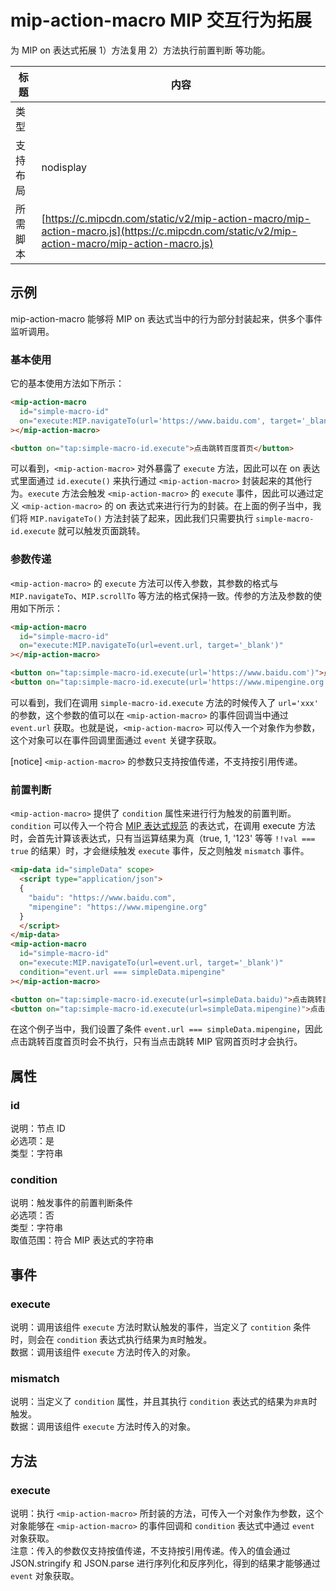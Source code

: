# mip-action-macro MIP 交互行为拓展

为 MIP on 表达式拓展 1）方法复用 2）方法执行前置判断 等功能。

标题|内容
----|----
类型|
支持布局| nodisplay
所需脚本| [https://c.mipcdn.com/static/v2/mip-action-macro/mip-action-macro.js](https://c.mipcdn.com/static/v2/mip-action-macro/mip-action-macro.js)

## 示例

mip-action-macro 能够将 MIP on 表达式当中的行为部分封装起来，供多个事件监听调用。

### 基本使用

它的基本使用方法如下所示：

```html
<mip-action-macro
  id="simple-macro-id"
  on="execute:MIP.navigateTo(url='https://www.baidu.com', target='_blank')"
></mip-action-macro>

<button on="tap:simple-macro-id.execute">点击跳转百度首页</button>
```

可以看到，`<mip-action-macro>` 对外暴露了 `execute` 方法，因此可以在 on 表达式里面通过 `id.execute()` 来执行通过 `<mip-action-macro>` 封装起来的其他行为。`execute` 方法会触发 `<mip-action-macro>` 的 `execute` 事件，因此可以通过定义 `<mip-action-macro>` 的 on 表达式来进行行为的封装。在上面的例子当中，我们将 `MIP.navigateTo()` 方法封装了起来，因此我们只需要执行 `simple-macro-id.execute` 就可以触发页面跳转。

### 参数传递

`<mip-action-macro>` 的 `execute` 方法可以传入参数，其参数的格式与 `MIP.navigateTo`、`MIP.scrollTo` 等方法的格式保持一致。传参的方法及参数的使用如下所示：

```html
<mip-action-macro
  id="simple-macro-id"
  on="execute:MIP.navigateTo(url=event.url, target='_blank')"
></mip-action-macro>

<button on="tap:simple-macro-id.execute(url='https://www.baidu.com')">点击跳转百度首页</button>
<button on="tap:simple-macro-id.execute(url='https://www.mipengine.org')">点击跳转 MIP 官网首页</button>
```

可以看到，我们在调用 `simple-macro-id.execute` 方法的时候传入了 `url='xxx'` 的参数，这个参数的值可以在 `<mip-action-macro>` 的事件回调当中通过 `event.url` 获取。也就是说，`<mip-action-macro>` 可以传入一个对象作为参数，这个对象可以在事件回调里面通过 `event` 关键字获取。

[notice] `<mip-action-macro>` 的参数只支持按值传递，不支持按引用传递。


### 前置判断

`<mip-action-macro>` 提供了 `condition` 属性来进行行为触发的前置判断。`condition` 可以传入一个符合 [MIP 表达式规范](https://www.mipengine.org/v2/docs/interactive-mip/expression.html) 的表达式，在调用 execute 方法时，会首先计算该表达式，只有当运算结果为真（true, 1, '123' 等等 `!!val === true` 的结果）时，才会继续触发 `execute` 事件，反之则触发 `mismatch` 事件。

```html
<mip-data id="simpleData" scope>
  <script type="application/json">
  {
    "baidu": "https://www.baidu.com",
    "mipengine": "https://www.mipengine.org"
  }
  </script>
</mip-data>
<mip-action-macro
  id="simple-macro-id"
  on="execute:MIP.navigateTo(url=event.url, target='_blank')"
  condition="event.url === simpleData.mipengine"
></mip-action-macro>

<button on="tap:simple-macro-id.execute(url=simpleData.baidu)">点击跳转百度首页</button>
<button on="tap:simple-macro-id.execute(url=simpleData.mipengine)">点击跳转 MIP 官网首页</button>

```

在这个例子当中，我们设置了条件 `event.url === simpleData.mipengine`，因此点击跳转百度首页时会不执行，只有当点击跳转 MIP 官网首页时才会执行。


## 属性

### id

说明：节点 ID<br>
必选项：是<br>
类型：字符串<br>

### condition

说明：触发事件的前置判断条件<br>
必选项：否<br>
类型：字符串<br>
取值范围：符合 MIP 表达式的字符串<br>

## 事件

### execute

说明：调用该组件 `execute` 方法时默认触发的事件，当定义了 `contition` 条件时，则会在 `condition` 表达式执行结果为`真`时触发。<br>
数据：调用该组件 `execute` 方法时传入的对象。

### mismatch

说明：当定义了 `condition` 属性，并且其执行 `condition` 表达式的结果为`非真`时触发。<br>
数据：调用该组件 `execute` 方法时传入的对象。


## 方法

### execute

说明：执行 `<mip-action-macro>` 所封装的方法，可传入一个对象作为参数，这个对象能够在 `<mip-action-macro>` 的事件回调和 `condition` 表达式中通过 `event` 对象获取。<br>
注意：传入的参数仅支持按值传递，不支持按引用传递。传入的值会通过 JSON.stringify 和 JSON.parse 进行序列化和反序列化，得到的结果才能够通过 `event` 对象获取。



